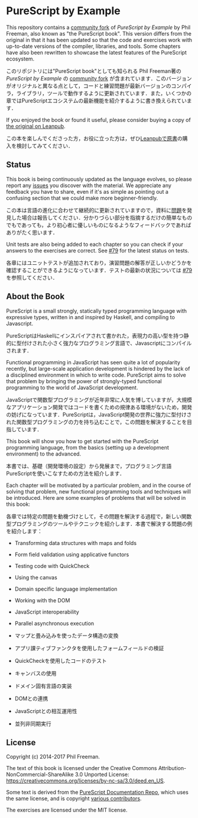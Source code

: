 # PureScript by Example

This repository contains a [community fork](https://github.com/purescript-contrib/purescript-book/) of _PureScript by Example_ by Phil Freeman, also known as "the PureScript book". This version differs from the original in that it has been updated so that the code and exercises work with up-to-date versions of the compiler, libraries, and tools. Some chapters have also been rewritten to showcase the latest features of the PureScript ecosystem.

このリポジトリには"PureScript book"としても知られる Phil Freeman著の _PureScript by Example_ の [community fork](https://github.com/purescript-contrib/purescript-book/) が含まれています．このバージョンがオリジナルと異なる点として，コードと練習問題が最新バージョンのコンパイラ，ライブラリ，ツールで動作するように更新されています．また，いくつかの章ではPureScriptエコシステムの最新機能を紹介するように書き換えられています．

If you enjoyed the book or found it useful, please consider buying a copy of [the original on Leanpub](https://leanpub.com/purescript).

この本を楽しんでくださった方，お役に立った方は，ぜひ[Leanpubで原書](https://leanpub.com/purescript)の購入を検討してみてください．

## Status

This book is being continuously updated as the language evolves, so please report any [issues](https://github.com/purescript-contrib/purescript-book/issues) you discover with the material. We appreciate any feedback you have to share, even if it's as simple as pointing out a confusing section that we could make more beginner-friendly.

この本は言語の進化に合わせて継続的に更新されていますので，資料に[問題](https://github.com/purescript-contrib/purescript-book/issues)を発見した場合は報告してください．分かりづらい部分を指摘するだけの簡単なものでもであっても，より初心者に優しいものになるようなフィードバックであればありがたく思います．

Unit tests are also being added to each chapter so you can check if your answers to the exercises are correct. See [#79](https://github.com/purescript-contrib/purescript-book/issues/79) for the latest status on tests.

各章にはユニットテストが追加されており，演習問題の解答が正しいかどうかを確認することができるようになっています．テストの最新の状況については [#79](https://github.com/purescript-contrib/purescript-book/issues/79) を参照してください．

## About the Book

PureScript is a small strongly, statically typed programming language with expressive types, written in and inspired by Haskell, and compiling to Javascript.

PureScriptはHaskellにインスパイアされて書かれた，表現力の高い型を持つ静的に型付けされた小さく強力なプログラミング言語で、Javascriptにコンパイルされます．

Functional programming in JavaScript has seen quite a lot of popularity recently, but large-scale application development is hindered by the lack of a disciplined environment in which to write code. PureScript aims to solve that problem by bringing the power of strongly-typed functional programming to the world of JavaScript development.

JavaScriptで関数型プログラミングが近年非常に人気を博していますが，大規模なアプリケーション開発ではコードを書くための規律ある環境がないため，開発の妨げになっています．PureScriptは，JavaScript開発の世界に強力に型付けされた関数型プログラミングの力を持ち込むことで，この問題を解決することを目指しています．

This book will show you how to get started with the PureScript programming language, from the basics (setting up a development environment) to the advanced.

本書では、基礎（開発環境の設定）から発展まで，プログラミング言語PureScriptを使いこなすための方法を紹介します．

Each chapter will be motivated by a particular problem, and in the course of solving that problem, new functional programming tools and techniques will be introduced. Here are some examples of problems that will be solved in this book:

各章では特定の問題を動機づけとして，その問題を解決する過程で，新しい関数型プログラミングのツールやテクニックを紹介します．本書で解決する問題の例を紹介します：

- Transforming data structures with maps and folds
- Form field validation using applicative functors
- Testing code with QuickCheck
- Using the canvas
- Domain specific language implementation
- Working with the DOM
- JavaScript interoperability
- Parallel asynchronous execution

- マップと畳み込みを使ったデータ構造の変換
- アプリ課ティブファンクタを使用したフォームフィールドの検証
- QuickCheckを使用したコードのテスト
- キャンバスの使用
- ドメイン固有言語の実装
- DOMとの連携
- JavaScriptとの相互運用性
- 並列非同期実行

## License

Copyright (c) 2014-2017 Phil Freeman.

The text of this book is licensed under the Creative Commons Attribution-NonCommercial-ShareAlike 3.0 Unported License: <https://creativecommons.org/licenses/by-nc-sa/3.0/deed.en_US>.

Some text is derived from the [PureScript Documentation Repo](https://github.com/purescript/documentation), which uses the same license, and is copyright [various contributors](https://github.com/purescript/documentation/blob/master/CONTRIBUTORS.md).

The exercises are licensed under the MIT license.
